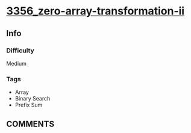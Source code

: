 # [3356_zero-array-transformation-ii](https://leetcode.com/problems/zero-array-transformation-ii/)

## Info

### Difficulty

Medium

### Tags

- Array
- Binary Search
- Prefix Sum

## __COMMENTS__

> 
